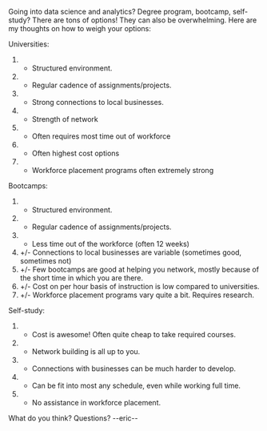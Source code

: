 
Going into data science and analytics? Degree program, bootcamp, self-study? There are tons of options! They can also be overwhelming. Here are my thoughts on how to weigh your options:

Universities:

1. + Structured environment.
2. + Regular cadence of assignments/projects.
3. + Strong connections to local businesses.
4. + Strength of network
5. - Often requires most time out of workforce
6. - Often highest cost options
7. + Workforce placement programs often extremely strong

Bootcamps:

1. + Structured environment.
2. + Regular cadence of assignments/projects.
3. + Less time out of the workforce (often 12 weeks)
4. +/- Connections to local businesses are variable (sometimes good, sometimes not)
5. +/- Few bootcamps are good at helping you network, mostly because of the short time in which you are there.
6. +/- Cost on per hour basis of instruction is low compared to universities.
7. +/- Workforce placement programs vary quite a bit. Requires research.

Self-study:

1. + Cost is awesome! Often quite cheap to take required courses.
2. - Network building is all up to you.
3. - Connections with businesses can be much harder to develop.
4. + Can be fit into most any schedule, even while working full time.
5. - No assistance in workforce placement.

What do you think? Questions?
--eric--
